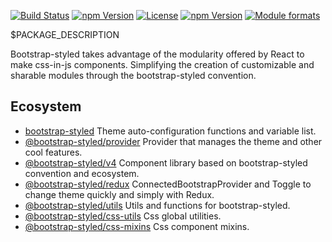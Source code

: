 [![Build Status](https://travis-ci.org/bootstrap-styled/bootstrap-styled.svg?branch=master)](https://travis-ci.org/@bootstrap-styled/bootstrap-styled) [![npm Version](https://img.shields.io/npm/v/@bootstrap-styled/bootstrap-styled.svg?style=flat)](https://www.npmjs.com/package/@bootstrap-styled/bootstrap-styled) [![License](https://img.shields.io/npm/l/@bootstrap-styled/bootstrap-styled.svg?style=flat)](https://www.npmjs.com/package/@bootstrap-styled/bootstrap-styled) [![npm Version](https://img.shields.io/node/v/@bootstrap-styled/bootstrap-styled.svg?style=flat)](https://www.npmjs.com/package/@bootstrap-styled/bootstrap-styled) [![Module formats](https://img.shields.io/badge/module%20formats-umd%2C%20cjs%2C%20esm-green.svg?style=flat)](https://www.npmjs.com/package/@bootstrap-styled/bootstrap-styled)

$PACKAGE_DESCRIPTION
 
Bootstrap-styled takes advantage of the modularity offered by React to make css-in-js components.
Simplifying the creation of customizable and sharable modules through the bootstrap-styled convention.


## Ecosystem

* [bootstrap-styled](https://github.com/bootstrap-styled/bootstrap-styled) Theme auto-configuration functions and variable list.
* [@bootstrap-styled/provider](https://github.com/bootstrap-styled/provider) Provider that manages the theme and other cool features.
* [@bootstrap-styled/v4](https://github.com/bootstrap-styled/v4) Component library based on bootstrap-styled convention and ecosystem.
* [@bootstrap-styled/redux](https://github.com/bootstrap-styled/redux) ConnectedBootstrapProvider and Toggle to change theme quickly and simply with Redux. 
* [@bootstrap-styled/utils](https://github.com/bootstrap-styled/utils) Utils and functions for bootstrap-styled.
* [@bootstrap-styled/css-utils](https://github.com/bootstrap-styled/css-utils) Css global utilities.
* [@bootstrap-styled/css-mixins](https://github.com/bootstrap-styled/css-mixins) Css component mixins.


